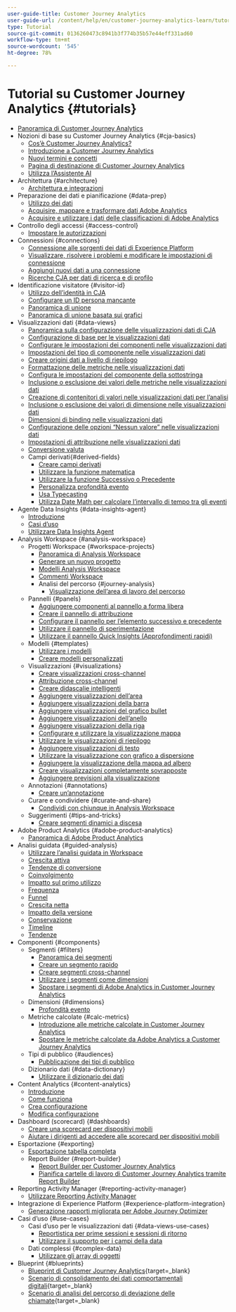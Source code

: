 ```yaml
---
user-guide-title: Customer Journey Analytics
user-guide-url: /content/help/en/customer-journey-analytics-learn/tutorials/overview.html
type: Tutorial
source-git-commit: 0136260473c8941b3f774b35b57e44eff331ad60
workflow-type: tm+mt
source-wordcount: '545'
ht-degree: 78%

---
```



# Tutorial su Customer Journey Analytics {#tutorials}

+ [Panoramica di Customer Journey Analytics](overview.md)
+ Nozioni di base su Customer Journey Analytics {#cja-basics}
   + [Cos’è Customer Journey Analytics?](cja-basics/what-is-customer-journey-analytics.md)
   + [Introduzione a Customer Journey Analytics](cja-basics/understanding-customer-journey-analytics.md)
   + [Nuovi termini e concetti](cja-basics/new-terms-and-concepts-in-cja.md)
   + [Pagina di destinazione di Customer Journey Analytics](cja-basics/customer-journey-analytics-landing-page.md)
   + [Utilizza l’Assistente AI](cja-basics/use-ai-assistant.md)
+ Architettura {#architecture}
   + [Architettura e integrazioni](architecture/architecture-and-integrations-of-cja.md)
+ Preparazione dei dati e pianificazione {#data-prep}
   + [Utilizzo dei dati](data-prep/working-with-data-in-cja.md)
   + [Acquisire, mappare e trasformare dati Adobe Analytics](data-prep/ingest-map-and-transform-adobe-analytics-data.md)
   + [Acquisire e utilizzare i dati delle classificazioni di Adobe Analytics](data-prep/ingest-and-use-analytics-classifications.md)
+ Controllo degli accessi {#access-control}
   + [Impostare le autorizzazioni](permissions/set-up-permissions.md)
+ Connessioni {#connections}
   + [Connessione alle sorgenti dei dati di Experience Platform](connections/connecting-customer-journey-analytics-to-data-sources-in-platform.md)
   + [Visualizzare, risolvere i problemi e modificare le impostazioni di connessione](connections/connections-details-experience-in-cja.md)
   + [Aggiungi nuovi dati a una connessione](connections/add-past-data-to-an-existing-connection-in-cja.md)
   + [Ricerche CJA per dati di ricerca e di profilo](connections/cja-lookup-data.md)
+ Identificazione visitatore {#visitor-id}
   + [Utilizzo dell’identità in CJA](visitor-id/understanding-how-customer-journey-analytics-uses-identity.md)
   + [Configurare un ID persona mancante](visitor-id/configure-missing-person-id.md)
   + [Panoramica di unione](visitor-id/overview-of-stitching.md)
   + [Panoramica di unione basata sui grafici](visitor-id/graph-based-stitching-overview.md)
+ Visualizzazioni dati {#data-views}
   + [Panoramica sulla configurazione delle visualizzazioni dati di CJA](data-views/overview-of-configuring-data-views-for-cja.md)
   + [Configurazione di base per le visualizzazioni dati](data-views/basic-configuration-for-data-views.md)
   + [Configurare le impostazioni dei componenti nelle visualizzazioni dati](data-views/configuring-component-settings-in-data-views.md)
   + [Impostazioni del tipo di componente nelle visualizzazioni dati](data-views/component-type-settings-in-data-views.md)
   + [Creare origini dati a livello di riepilogo](data-views/create-summary-level-data-sources.md)
   + [Formattazione delle metriche nelle visualizzazioni dati](data-views/formatting-metrics-in-data-views.md)
   + [Configura le impostazioni del componente della sottostringa](data-views/configure-substring-component-settings.md)
   + [Inclusione o esclusione dei valori delle metriche nelle visualizzazioni dati](data-views/include-or-exclude-metric-values-in-data-views.md)
   + [Creazione di contenitori di valori nelle visualizzazioni dati per l’analisi](data-views/creating-value-buckets-in-data-views-for-analysis.md)
   + [Inclusione o esclusione dei valori di dimensione nelle visualizzazioni dati](data-views/include-or-exclude-dimension-values-in-data-views.md)
   + [Dimensioni di binding nelle visualizzazioni dati](data-views/binding-dimensions-in-data-views.md)
   + [Configurazione delle opzioni “Nessun valore” nelle visualizzazioni dati](data-views/configure-no-value-options-in-data-views.md)
   + [Impostazioni di attribuzione nelle visualizzazioni dati](data-views/attribution-settings-in-data-views.md)
   + [Conversione valuta](data-views/currency-conversion.md)
   + Campi derivati{#derived-fields}
      + [Creare campi derivati](data-views/derived-fields/derived-fields-in-cja.md)
      + [Utilizzare la funzione matematica](data-views/derived-fields/use-the-math-function-in-derived-fields.md)
      + [Utilizzare la funzione Successivo o Precedente](data-views/derived-fields/use-the-next-previous-function-in-derived-fields.md)
      + [Personalizza profondità evento](data-views/derived-fields/customize-event-depth-in-derived-fields.md)
      + [Usa Typecasting](data-views/derived-fields/use-typecasting-in-derived-fields.md)
      + [Utilizza Date Math per calcolare l’intervallo di tempo tra gli eventi](data-views/derived-fields/use-date-math-to-calculate-time-between-events.md)
+ Agente Data Insights {#data-insights-agent}
   + [Introduzione](data-insights-agent/introduction-to-the-data-insights-agent.md)
   + [Casi d’uso](data-insights-agent/data-insights-agent-use-cases.md)
   + [Utilizzare Data Insights Agent](data-insights-agent/use-the-data-insights-agent.md)
+ Analysis Workspace {#analysis-workspace}
   + Progetti Workspace {#workspace-projects}
      + [Panoramica di Analysis Workspace](analysis-workspace/workspace-projects/analysis-workspace-overview.md)
      + [Generare un nuovo progetto](analysis-workspace/workspace-projects/build-a-new-project.md)
      + [Modelli Analysis Workspace](analysis-workspace/workspace-projects/analysis-workspace-templates.md)
      + [Commenti Workspace](analysis-workspace/workspace-projects/workspace-commenting.md)
      + Analisi del percorso {#journey-analysis}
         + [Visualizzazione dell’area di lavoro del percorso](analysis-workspace/workspace-projects/journey-analysis/journey-canvas-viz.md)
   + Pannelli {#panels}
      + [Aggiungere componenti al pannello a forma libera](analysis-workspace/panels/add-components-to-the-freeform-panel.md)
      + [Creare il pannello di attribuzione](analysis-workspace/panels/build-the-attribution-panel.md)
      + [Configurare il pannello per l’elemento successivo e precedente](analysis-workspace/panels/configure-next-previous-item-panel.md)
      + [Utilizzare il pannello di sperimentazione](analysis-workspace/panels/use-the-experimentation-panel.md)
      + [Utilizzare il pannello Quick Insights (Approfondimenti rapidi)](analysis-workspace/panels/use-the-quick-insights-panel.md)
   + Modelli {#templates}
      + [Utilizzare i modelli](analysis-workspace/templates/use-templates.md)
      + [Creare modelli personalizzati](analysis-workspace/templates/create-custom-templates.md)
   + Visualizzazioni {#visualizations}
      + [Creare visualizzazioni cross-channel](analysis-workspace/visualizations/creating-cross-channel-visualizations-in-customer-journey-analytics.md)
      + [Attribuzione cross-channel](analysis-workspace/visualizations/cross-channel-attribution-in-customer-journey-analytics.md)
      + [Creare didascalie intelligenti](analysis-workspace/visualizations/intelligent-captions.md)
      + [Aggiungere visualizzazioni dell’area](analysis-workspace/visualizations/add-area-visualizations.md)
      + [Aggiungere visualizzazioni della barra](analysis-workspace/visualizations/add-bar-visualizations.md)
      + [Aggiungere visualizzazioni del grafico bullet](analysis-workspace/visualizations/add-bullet-graph-visualizations.md)
      + [Aggiungere visualizzazioni dell’anello](analysis-workspace/visualizations/add-donut-visualizations.md)
      + [Aggiungere visualizzazioni della riga](analysis-workspace/visualizations/add-line-visualizations.md)
      + [Configurare e utilizzare la visualizzazione mappa](analysis-workspace/visualizations/configure-and-use-the-map-visualization.md)
      + [Utilizzare le visualizzazioni di riepilogo](analysis-workspace/visualizations/use-summary-visualizations.md)
      + [Aggiungere visualizzazioni di testo](analysis-workspace/visualizations/add-text-visualizations.md)
      + [Utilizzare la visualizzazione con grafico a dispersione](analysis-workspace/visualizations/use-scatterplot-visualizations.md)
      + [Aggiungere la visualizzazione della mappa ad albero](analysis-workspace/visualizations/add-treemap-visualizations.md)
      + [Creare visualizzazioni completamente sovrapposte](analysis-workspace/visualizations/create-stacked-visualizations.md)
      + [Aggiungere previsioni alla visualizzazione](analysis-workspace/visualizations/forecasting.md)
   + Annotazioni {#annotations}
      + [Creare un’annotazione](analysis-workspace/annotations/create-an-annotation.md)
   + Curare e condividere {#curate-and-share}
      + [Condividi con chiunque in Analysis Workspace](analysis-workspace/curate-and-share/share-with-anyone-in-analysis-workspace.md)
   + Suggerimenti {#tips-and-tricks}
      + [Creare segmenti dinamici a discesa](analysis-workspace/tips-and-tricks/dynamic-drop-downs.md)
+ Adobe Product Analytics {#adobe-product-analytics}
   + [Panoramica di Adobe Product Analytics](adobe-product-analytics/adobe-product-analytics-overview.md)
+ Analisi guidata {#guided-analysis}
   + [Utilizzare l’analisi guidata in Workspace](guided-analysis/guided-analysis-in-workspace.md)
   + [Crescita attiva](guided-analysis/active-growth.md)
   + [Tendenze di conversione](guided-analysis/conversion-trends.md)
   + [Coinvolgimento](guided-analysis/engagement.md)
   + [Impatto sul primo utilizzo](guided-analysis/first-use-impact.md)
   + [Frequenza](guided-analysis/frequency.md)
   + [Funnel](guided-analysis/funnel.md)
   + [Crescita netta](guided-analysis/net-growth.md)
   + [Impatto della versione](guided-analysis/release-impact.md)
   + [Conservazione](guided-analysis/retention.md)
   + [Timeline](guided-analysis/timeline.md)
   + [Tendenze](guided-analysis/trends.md)
+ Componenti {#components}
   + Segmenti {#filters}
      + [Panoramica dei segmenti](components/filters/introduction-to-filters-in-cja.md)
      + [Creare un segmento rapido](components/filters/create-a-quick-filter.md)
      + [Creare segmenti cross-channel](components/filters/creating-cross-channel-filters-in-customer-journey-analytics.md)
      + [Utilizzare i segmenti come dimensioni](components/filters/use-filters-as-dimensions.md)
      + [Spostare i segmenti di Adobe Analytics in Customer Journey Analytics](components/filters/moving-adobe-analytics-segments-to-customer-journey-analytics.md)
   + Dimensioni {#dimensions}
      + [Profondità evento](components/dimensions/event-depth-in-cja.md)
   + Metriche calcolate {#calc-metrics}
      + [Introduzione alle metriche calcolate in Customer Journey Analytics](components/calc-metrics/introduction-to-calculated-metrics-in-customer-journey-analytics.md)
      + [Spostare le metriche calcolate da Adobe Analytics a Customer Journey Analytics](components/calc-metrics/moving-your-calculated-metrics-from-adobe-analytics-to-customer-journey-analytics.md)
   + Tipi di pubblico {#audiences}
      + [Pubblicazione dei tipi di pubblico](components/audiences/audience-publishing-for-cja.md)
   + Dizionario dati {#data-dictionary}
      + [Utilizzare il dizionario dei dati](components/data-dictionary/use-data-dictionary.md)
+ Content Analytics {#content-analytics}
   + [Introduzione](content-analytics/introduction-to-content-analytics.md)
   + [Come funziona](content-analytics/how-it-works.md)
   + [Crea configurazione](content-analytics/create-configuration.md)
   + [Modifica configurazione](content-analytics/edit-configuration.md)
+ Dashboard (scorecard) {#dashboards}
   + [Creare una scorecard per dispositivi mobili](dashboards/create-a-mobile-scorecard.md)
   + [Aiutare i dirigenti ad accedere alle scorecard per dispositivi mobili](dashboards/assist-executives-to-access-mobile-scorecards.md)
+ Esportazione {#exporting}
   + [Esportazione tabella completa](exporting/full-table-export.md)
   + Report Builder {#report-builder}
      + [Report Builder per Customer Journey Analytics](exporting/report-builder/report-builder-for-customer-journey-analytics.md)
      + [Pianifica cartelle di lavoro di Customer Journey Analytics tramite Report Builder](exporting/report-builder/schedule-cja-workbooks-using-report-builder.md)
+ Reporting Activity Manager {#reporting-activity-manager}
   + [Utilizzare Reporting Activity Manager](reporting-activity-manager/use-the-reporting-activity-manager.md)
+ Integrazione di Experience Platform {#experience-platform-integration}
   + [Generazione rapporti migliorata per Adobe Journey Optimizer](experience-platform-integration/enhanced-reporting-for-adobe-journey-optimizer.md)
+ Casi d’uso {#use-cases}
   + Casi d’uso per le visualizzazioni dati {#data-views-use-cases}
      + [Reportistica per prime sessioni e sessioni di ritorno](use-cases/data-views-use-cases/first-time-and-returning-sessions.md)
      + [Utilizzare il supporto per i campi della data](use-cases/data-views-use-cases/leverage-date-field-support.md)
   + Dati complessi {#complex-data}
      + [Utilizzare gli array di oggetti](use-cases/complex-data/object-arrays-in-cja.md)
+ Blueprint {#blueprints}
   + [Blueprint di Customer Journey Analytics](https://experienceleague.adobe.com/it/docs/blueprints-learn/architecture/customer-journey-analytics/overview){target=_blank}
   + [Scenario di consolidamento dei dati comportamentali digitali](https://experienceleague.adobe.com/it/docs/analytics-platform/using/cja-usecases/cross-channel/cross-channel){target=_blank}
   + [Scenario di analisi del percorso di deviazione delle chiamate](https://experienceleague.adobe.com/it/docs/analytics-platform/using/cja-usecases/cross-channel/call-center){target=_blank}

